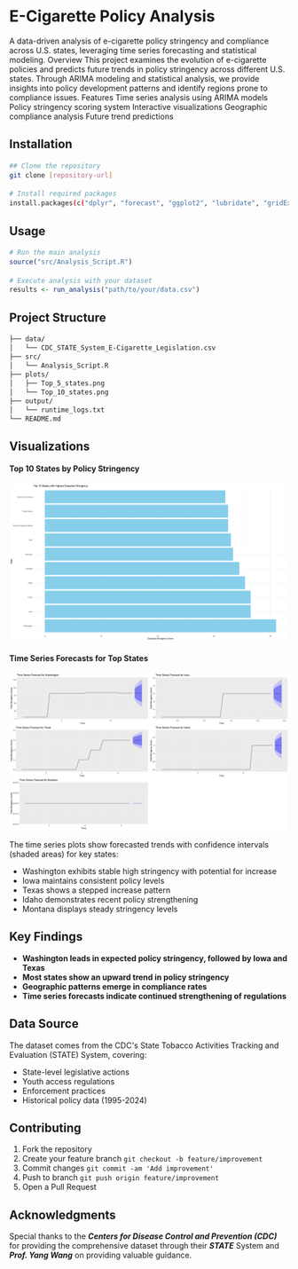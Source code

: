 # E-Cigarette Policy Analysis
A data-driven analysis of e-cigarette policy stringency and compliance across U.S. states, leveraging time series forecasting and statistical modeling.
Overview
This project examines the evolution of e-cigarette policies and predicts future trends in policy stringency across different U.S. states. Through ARIMA modeling and statistical analysis, we provide insights into policy development patterns and identify regions prone to compliance issues.
Features
Time series analysis using ARIMA models
Policy stringency scoring system
Interactive visualizations
Geographic compliance analysis
Future trend predictions

## Installation

```bash
## Clone the repository
git clone [repository-url]

# Install required packages
install.packages(c("dplyr", "forecast", "ggplot2", "lubridate", "gridExtra"))
```
## Usage
```R
# Run the main analysis 
source("src/Analysis_Script.R")

# Execute analysis with your dataset
results <- run_analysis("path/to/your/data.csv")
```


## Project Structure
```text
├── data/
│   └── CDC_STATE_System_E-Cigarette_Legislation.csv
├── src/
│   └── Analysis_Script.R
├── plots/
│   ├── Top_5_states.png
│   └── Top_10_states.png
├── output/
│   └── runtime_logs.txt
└── README.md
```

## Visualizations
#### Top 10 States by Policy Stringency
![Top_10_states](plots\Top_10_states.png)

#### Time Series Forecasts for Top States
![Top_5_states_time_series](plots\Top_5_states_time_series.png)

The time series plots show forecasted trends with confidence intervals (shaded areas) for key states:
- Washington exhibits stable high stringency with potential for increase
- Iowa maintains consistent policy levels
- Texas shows a stepped increase pattern
- Idaho demonstrates recent policy strengthening
- Montana displays steady stringency levels

## Key Findings
- **Washington leads in expected policy stringency, followed by Iowa and Texas**
- **Most states show an upward trend in policy stringency**
- **Geographic patterns emerge in compliance rates**
- **Time series forecasts indicate continued strengthening of regulations**

## Data Source
The dataset comes from the CDC's State Tobacco Activities Tracking and Evaluation (STATE) System, covering:
- State-level legislative actions
- Youth access regulations
- Enforcement practices
- Historical policy data (1995-2024)

## Contributing
1. Fork the repository
2. Create your feature branch ```git checkout -b feature/improvement```
3. Commit changes ```git commit -am 'Add improvement'```
4. Push to branch ```git push origin feature/improvement```
5. Open a Pull Request

## Acknowledgments
Special thanks to the **_Centers for Disease Control and Prevention (CDC)_** for providing the comprehensive dataset through their **_STATE_** System and **_Prof. Yang Wang_** on providing valuable guidance.